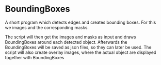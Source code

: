 # BoundingBoxes
A short program which detects edges and creates bounding boxes. For this we images and the corresponding masks.

The script will then get the images and masks as input and draws BoundingBoxes around each detected object. Afterwards the BoundingBoxes will be saved as json files, so they can later be used. The script will also create overlay images, where the actual object are displayed together with BoundingBoxes
